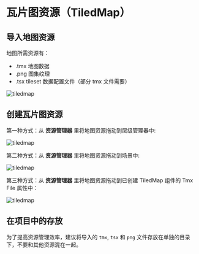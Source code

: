 # 瓦片图资源（TiledMap）

## 导入地图资源

地图所需资源有：

- .tmx 地图数据
- .png 图集纹理
- .tsx tileset 数据配置文件（部分 tmx 文件需要）

![tiledmap](tiledmap/import.png)

## 创建瓦片图资源

   第一种方式：从 **资源管理器** 里将地图资源拖动到层级管理器中:

![tiledmap](tiledmap/create_1.png) 

   第二种方式：从 **资源管理器** 里将地图资源拖动到场景中:

![tiledmap](tiledmap/create_2.png)

   第三种方式：从 **资源管理器** 里将地图资源拖动到已创建 TiledMap 组件的 Tmx File 属性中：

![tiledmap](tiledmap/create_3.png)

## 在项目中的存放

为了提高资源管理效率，建议将导入的 `tmx`, `tsx` 和 `png` 文件存放在单独的目录下，不要和其他资源混在一起。
